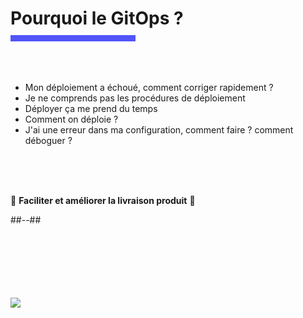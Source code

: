 <!-- .slide: class="transition bg-pink" -->

<h1 style="margin-bottom: 10px"> Pourquoi le GitOps ? </h1>
<div style="width: 200px; height: 10px; background-color: #5155f9"></div>
<br>
<!-- .slide: class="two-column" -->

<br>
<br>

- Mon déploiement a échoué, comment corriger rapidement ? <!-- .element: class="fragment fade-in-then-semi-out"-->
- Je ne comprends pas les procédures de déploiement <!-- .element: class="fragment fade-in-then-semi-out"-->
- Déployer ça me prend du temps <!-- .element: class="fragment fade-in-then-semi-out"-->
- Comment on déploie ? <!-- .element: class="fragment fade-in-then-semi-out"-->
- J'ai une erreur dans ma configuration, comment faire ? comment déboguer ? <!-- .element: class="fragment fade-in-then-semi-out"-->

<br>
<br>
<br>

🚀 **Faciliter et améliorer la livraison produit** 🚀<!-- .element: class="fragment fade-in-then-semi-out"-->

##--##

<br>
<br>
<br>
<br>
<br>
<br>
<img class="center h-400" src="https://media.giphy.com/media/v1.Y2lkPTc5MGI3NjExYmpvM2x6ZDhyM3F0OGVqbTJ6MndhcG04ano0cjdkeW5ua3J5amJ5NyZlcD12MV9naWZzX3NlYXJjaCZjdD1n/DZYtNkqkw23YvXYjAe/giphy.gif">
